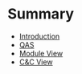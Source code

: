 # Summary

* [Introduction](README.md)
* [QAS](qas.md)
* [Module View](module-view.md)
* [C&C View](candc-view.md)

